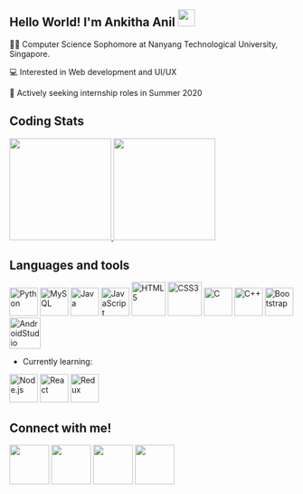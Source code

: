 ## Hello World! I'm Ankitha Anil <img src="https://github.com/kogisin/kogisin/blob/main/gifs/hi.gif" width="30px">

:woman_student: Computer Science Sophomore at Nanyang Technological University, Singapore.

:computer: Interested in Web development and UI/UX

:open_file_folder: Actively seeking internship roles in Summer 2020

## Coding Stats

<a href="https://github.com/ankitha-anil">
    <img height="180em" src="https://github-readme-stats-eight-theta.vercel.app/api?username=ankitha-anil&show_icons=true&theme=react&include_all_commits=true&count_private=true"/>
    <img height="180em" src="https://github-readme-stats-eight-theta.vercel.app/api/top-langs/?username=ankitha-anil&layout=compact&langs_count=8&theme=react"/>
</a>

## Languages and tools

<a href="https://www.python.org/" title="Python"><img src="https://github.com/tomchen/stack-icons/blob/master/logos/python.svg" alt="Python" width="50" height="50"></a>
<a href="https://dev.mysql.com/" title="MySQL"><img src="https://github.com/tomchen/stack-icons/blob/master/logos/mysql.svg" alt="MySQL" width="50" height="50"></a>
<a href="https://www.java.com/" title="Java"><img src="https://github.com/tomchen/stack-icons/blob/master/logos/java.svg" alt="Java" width="50" height="50"></a>
<a href="https://developer.mozilla.org/en-US/docs/Web/JavaScript" title="JavaScript"><img src="https://github.com/tomchen/stack-icons/blob/master/logos/javascript.svg" alt="JavaScript" width="50" height="50"></a>
<a href="https://www.w3.org/TR/html5/" title="HTML5"><img src="https://github.com/tomchen/stack-icons/blob/master/logos/html-5.svg" alt="HTML5" width="60" height="60"></a>
<a href="https://www.w3.org/TR/CSS/" title="CSS3"><img src="https://github.com/tomchen/stack-icons/blob/master/logos/css-3.svg" alt="CSS3" width="60" height="60"></a>
<a href="https://en.wikipedia.org/wiki/C_(programming_language)" title="C"><img src="https://github.com/tomchen/stack-icons/blob/master/logos/c.svg" alt="C" width="50" height="50"></a>
<a href="https://isocpp.org/" title="C++"><img src="https://github.com/tomchen/stack-icons/blob/master/logos/c-plusplus.svg" alt="C++" width="50" height="50"></a>
<a href="https://getbootstrap.com/" title="Bootstrap"><img src="https://github.com/tomchen/stack-icons/blob/master/logos/bootstrap.svg" alt="Bootstrap" width="50" height="50"></a>
<a href="https://developer.android.com/studio/intro" title="AndroidStudio"><img src="https://static.wikia.nocookie.net/logopedia/images/e/ed/Android_Studio_2019.png/revision/latest/scale-to-width-down/340?cb=20200605162922" alt="AndroidStudio" width="55" height="55"></a>

* Currently learning: 



<a href="https://nodejs.org/" title="Node.js"><img src="https://github.com/tomchen/stack-icons/blob/master/logos/nodejs-icon.svg" alt="Node.js" width="50" height="50"></a>
<a href="https://reactjs.org/" title="React"><img src="https://github.com/tomchen/stack-icons/blob/master/logos/react.svg" alt="React" width="50" height="50"></a>
<a href="https://redux.js.org/" title="Redux"><img src="https://github.com/tomchen/stack-icons/blob/master/logos/redux.svg" alt="Redux" width="50" height="50"></a>

## Connect with me!
[<img src="https://i.postimg.cc/0jHckNjm/github.png" width="70" height="70">][1]
[<img src="https://cdn2.iconfinder.com/data/icons/social-media-2199/64/social_media_isometric_14-linkedin-256.png" width="70" height="70">][2]
[<img src="https://cdn2.iconfinder.com/data/icons/social-media-2199/64/social_media_isometric_1-facebook-256.png" width="70" height="70">][3]
[<img src="https://cdn2.iconfinder.com/data/icons/social-media-2199/64/social_media_isometric_2-youtube-256.png" width="70" height="70">][4]


[1]: http://www.github.com/ankitha-anil
[2]: https://www.linkedin.com/in/ankitha-anil
[3]: https://www.facebook.com/ankitha.anil.963
[4]: https://www.youtube.com/channel/UC_-hr9M__G53-z_-E9fiZEw
